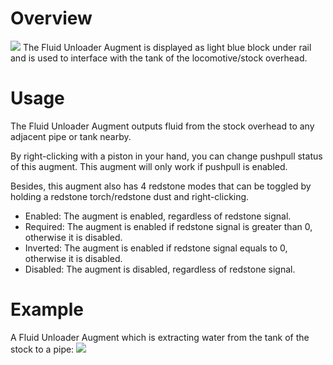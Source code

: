 # Overview
![](immersiverailroading:wiki/images/augments/fluid_unloader.png)
The Fluid Unloader Augment is displayed as light blue block under rail and is used to interface with the tank of the locomotive/stock overhead.

# Usage
The Fluid Unloader Augment outputs fluid from the stock overhead to any adjacent pipe or tank nearby.

By right-clicking with a piston in your hand, you can change pushpull status of this augment. This augment will only work if pushpull is enabled.

Besides, this augment also has 4 redstone modes that can be toggled by holding a redstone torch/redstone dust and right-clicking.
* Enabled: The augment is enabled, regardless of redstone signal.
* Required: The augment is enabled if redstone signal is greater than 0, otherwise it is disabled.
* Inverted: The augment is enabled if redstone signal equals to 0, otherwise it is disabled.
* Disabled: The augment is disabled, regardless of redstone signal.

# Example
A Fluid Unloader Augment which is extracting water from the tank of the stock to a pipe:
![](immersiverailroading:wiki/images/augments/fluid_unloader_example.png)